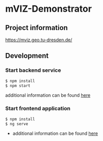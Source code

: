 # mVIZ-Demonstrator

## Project information

https://mviz.geo.tu-dresden.de/

## Development

### Start backend service

```bash
$ npm install
$ npm start
```
additional information can be found [here](./backend/)

### Start frontend application

```bash
$ npm install
$ ng serve
```
- additional information can be found [here](./frontend/)
